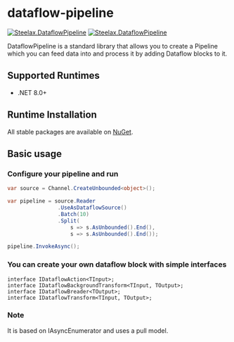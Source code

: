 # dataflow-pipeline
[![Steelax.DataflowPipeline](https://img.shields.io/nuget/v/Steelax.DataflowPipeline.svg)](https://www.nuget.org/packages/Steelax.DataflowPipeline) [![Steelax.DataflowPipeline](https://img.shields.io/nuget/dt/Steelax.DataflowPipeline.svg)](https://www.nuget.org/packages/Steelax.DataflowPipeline/)

DataflowPipeline is a standard library that allows you to create a Pipeline which you can feed data into and process it by adding Dataflow blocks to it.

## Supported Runtimes
- .NET 8.0+

## Runtime Installation

All stable packages are available on [NuGet](https://www.nuget.org/packages/Steelax.DataflowPipeline/).

## Basic usage

### Configure your pipeline and run
```csharp
var source = Channel.CreateUnbounded<object>();

var pipeline = source.Reader
                .UseAsDataflowSource()
                .Batch(10)
                .Split(
                    s => s.AsUnbounded().End(),
                    s => s.AsUnbounded().End());

pipeline.InvokeAsync();
```

### You can create your own dataflow block with simple interfaces
```
interface IDataflowAction<TInput>;
interface IDataflowBackgroundTransform<TInput, TOutput>;
interface IDataflowBreader<TOutput>;
interface IDataflowTransform<TInput, TOutput>;
```

### Note
It is based on IAsyncEnumerator and uses a pull model.